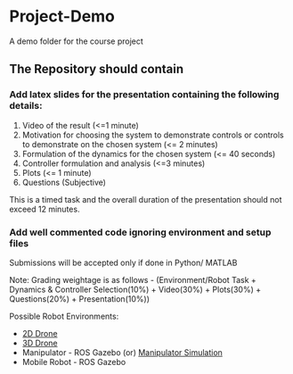 # Project-Demo
A demo folder for the course project

## The Repository should contain

### Add latex slides for the presentation containing the following details:

1. Video of the result (<=1 minute)
2. Motivation for choosing the system to demonstrate controls or controls to demonstrate on the chosen system (<= 2 minutes)
3. Formulation of the dynamics for the chosen system (<= 40 seconds)
4. Controller formulation and analysis (<=3 minutes)
5. Plots (<= 1 minute)
6. Questions (Subjective)

This is a timed task and the overall duration of the presentation should not exceed 12 minutes.

### Add well commented code ignoring environment and setup files

Submissions will be accepted only if done in Python/ MATLAB

Note: Grading weightage is as follows - (Environment/Robot Task + Dynamics & Controller Selection(10%) + Video(30%) + Plots(30%) + Questions(20%) + Presentation(10%))

Possible Robot Environments:
- [2D Drone](https://cookierobotics.com/052/)
- [3D Drone](https://github.com/arachakonda/gym-quad/tree/dfa9f2266cd503f2ce61ff13b00e70b3d194ffbd)
- Manipulator - ROS Gazebo (or) [Manipulator Simulation](https://github.com/arachakonda/SIMULATIONS/tree/main/mujoco_exploration/sessions/4_controls_and_trajectory_tracking)
- Mobile Robot - ROS Gazebo



